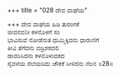 +++
title = "028 ದೇವ ವಾಘೆಯ"

+++
ದೇವ ವಾಘೆಯ ಹಿಡಿ ತುರಂಗಕೆ             
ಜೀವನವನೀ ಕಳನೊಳಗೆ ಸಂ  
ಭಾವಿಸುವೆ ನೋಡೆನುತ ಧುಮ್ಮಿಕ್ಕಿದನು ಧಾರುಣಿಗೆ  
ತೀವಿ ತೆಗೆದನು ವಜ್ರಶರದಲಿ  
ಡಾವರಿಸಿದನು ಕಳನೊಳುದಕದ  
ಸೈವಳೆಯ ಸೆಲೆಯರಿದು ಚೌಕಕೆ ಸೀಳಿದನು ನೆಲನ    ॥28॥